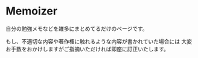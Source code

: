 # Memoizer

自分の勉強メモなどを雑多にまとめてるだけのページです。

もし、不適切な内容や著作権に触れるような内容が書かれていた場合には
大変お手数をおかけしますがご指摘いただければ即座に訂正いたします。
